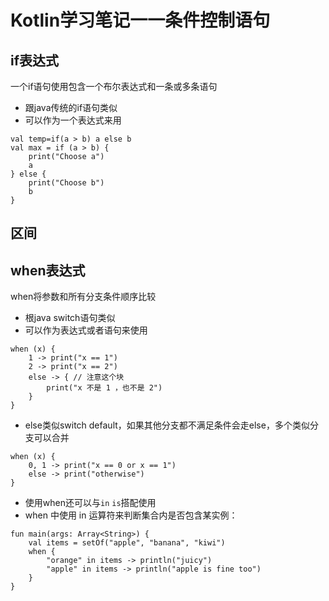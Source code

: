 # Kotlin学习笔记一一条件控制语句

## if表达式
一个if语句使用包含一个布尔表达式和一条或多条语句

- 跟java传统的if语句类似
- 可以作为一个表达式来用

```
val temp=if(a > b) a else b
val max = if (a > b) {
    print("Choose a")
    a
} else {
    print("Choose b")
    b
}

```
## 区间

## when表达式
when将参数和所有分支条件顺序比较

- 根java switch语句类似
- 可以作为表达式或者语句来使用

```
when (x) {
    1 -> print("x == 1")
    2 -> print("x == 2")
    else -> { // 注意这个块
        print("x 不是 1 ，也不是 2")
    }
}
```

- else类似switch default，如果其他分支都不满足条件会走else，多个类似分支可以合并

```
when (x) {
    0, 1 -> print("x == 0 or x == 1")
    else -> print("otherwise")
}
```

- 使用when还可以与`in` `is`搭配使用
- when 中使用 in 运算符来判断集合内是否包含某实例：

```
fun main(args: Array<String>) {
    val items = setOf("apple", "banana", "kiwi")
    when {
        "orange" in items -> println("juicy")
        "apple" in items -> println("apple is fine too")
    }
}
```

 

